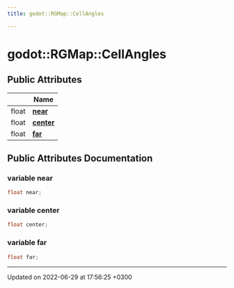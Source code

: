 ```yaml
---
title: godot::RGMap::CellAngles

---
```


# godot::RGMap::CellAngles





## Public Attributes

|                | Name           |
| -------------- | -------------- |
| float | **[near](Classes/structgodot_1_1RGMap_1_1CellAngles.md#variable-near)**  |
| float | **[center](Classes/structgodot_1_1RGMap_1_1CellAngles.md#variable-center)**  |
| float | **[far](Classes/structgodot_1_1RGMap_1_1CellAngles.md#variable-far)**  |

## Public Attributes Documentation

### variable near

```cpp
float near;
```


### variable center

```cpp
float center;
```


### variable far

```cpp
float far;
```


-------------------------------

Updated on 2022-06-29 at 17:56:25 +0300